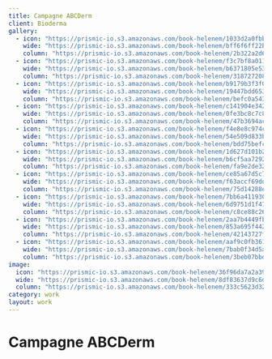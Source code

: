 ```yaml
---
title: Campagne ABCDerm
client: Bioderma
gallery:
  - icon: "https://prismic-io.s3.amazonaws.com/book-helenem/1033d2a0fbb1d598e8ff388159f82d0fdc259fd5.jpg"
    wide: "https://prismic-io.s3.amazonaws.com/book-helenem/bff6f6ff22b92c6cb34ee26654c857a05f033eee.jpg"
    column: "https://prismic-io.s3.amazonaws.com/book-helenem/2b322a2d68b5a81fa99f4a798d16a31bfb5a3056.jpg"
  - icon: "https://prismic-io.s3.amazonaws.com/book-helenem/f3c7bf8a011955d941abb97fc786abeb4569eb49.jpg"
    wide: "https://prismic-io.s3.amazonaws.com/book-helenem/b6371805e53c4a20c2853871c20563de9d063278.jpg"
    column: "https://prismic-io.s3.amazonaws.com/book-helenem/31872720801773742b62de3ac90095ddf493a93f.jpg"
  - icon: "https://prismic-io.s3.amazonaws.com/book-helenem/b9179b3f3f05b807afc8c177012b7b4e84368450.jpg"
    wide: "https://prismic-io.s3.amazonaws.com/book-helenem/19447bdd65334a33ee319fcf7256e35a36f106b6.jpg"
    column: "https://prismic-io.s3.amazonaws.com/book-helenem/befc0a543c324ae27089c3e08194f93a79bf70d5.jpg"
  - icon: "https://prismic-io.s3.amazonaws.com/book-helenem/c141904e342a9d41f32a5917da86fc3a22a29b23.jpg"
    wide: "https://prismic-io.s3.amazonaws.com/book-helenem/0fe3bc8c7c85751566792cda8fa37b25cf278a4c.jpg"
    column: "https://prismic-io.s3.amazonaws.com/book-helenem/47b3694acb7aa741b146316f435a5cc2964f1f96.jpg"
  - icon: "https://prismic-io.s3.amazonaws.com/book-helenem/f4e8e8c974c74d3730ffa9280fd52c3b597fe3fe.jpg"
    wide: "https://prismic-io.s3.amazonaws.com/book-helenem/54e509d833be4766114ea1490742e12bf0590db0.jpg"
    column: "https://prismic-io.s3.amazonaws.com/book-helenem/bdd75befc5dcd4c137e92b671d46a5fd358ad59d.jpg"
  - icon: "https://prismic-io.s3.amazonaws.com/book-helenem/1d627d101b232fe536f6f223834981fd4f229c31.jpg"
    wide: "https://prismic-io.s3.amazonaws.com/book-helenem/b6cf5aa7292f1b0ca0eae7251753d87e3b05f618.jpg"
    column: "https://prismic-io.s3.amazonaws.com/book-helenem/fa9e2de3263176fa6f9765e83159888fb6ff7c5a.jpg"
  - icon: "https://prismic-io.s3.amazonaws.com/book-helenem/ce85a67d5c7f0ba563fa7246e8922376fb673441.jpg"
    wide: "https://prismic-io.s3.amazonaws.com/book-helenem/f63accf69dd7cf4f8bc615563c1a9033fbeb1555.jpg"
    column: "https://prismic-io.s3.amazonaws.com/book-helenem/75d14288e0f1558da9fe5aab11af1e6d11c66fc4.jpg"
  - icon: "https://prismic-io.s3.amazonaws.com/book-helenem/7bb6a411930000a76b37faa0897797c934c4ff3d.jpg"
    wide: "https://prismic-io.s3.amazonaws.com/book-helenem/6d9751d1f474c19a02edb67785444876812cdeff.jpg"
    column: "https://prismic-io.s3.amazonaws.com/book-helenem/c8ce88c26dab59428700704c46b2edab21dffb15.jpg"
  - icon: "https://prismic-io.s3.amazonaws.com/book-helenem/2aa7b4449fbc4d0eda4f4ba5467b955b37cb2451.jpg"
    wide: "https://prismic-io.s3.amazonaws.com/book-helenem/853a695f4426dd23bb7c6c5b565e26b4d58704f7.jpg"
    column: "https://prismic-io.s3.amazonaws.com/book-helenem/42143727f511c797748e9e6638c8663f7c47eef2.jpg"
  - icon: "https://prismic-io.s3.amazonaws.com/book-helenem/aaf9c0fb3618ddb9dba3e3d9ed24c8e573703fa6.jpg"
    wide: "https://prismic-io.s3.amazonaws.com/book-helenem/7bab0f34d5aefd1bba207a269dd137a5c605e627.jpg"
    column: "https://prismic-io.s3.amazonaws.com/book-helenem/3beb07bbddda913ae4cb68d3776247c1b6ee34c5.jpg"
image:
  icon: "https://prismic-io.s3.amazonaws.com/book-helenem/36f96da7a2a3921d1dcc7168baf0475985ae3c7e.jpg"
  wide: "https://prismic-io.s3.amazonaws.com/book-helenem/8df83637d9c6ddee2191bcbe48f5ac68a0c5a071.jpg"
  column: "https://prismic-io.s3.amazonaws.com/book-helenem/333c5623d3258b41888a63f7c3bd6f081d706677.jpg"
category: work
layout: work
---
```

# Campagne ABCDerm
